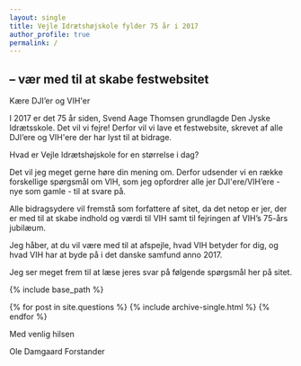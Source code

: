 ```yaml
---
layout: single
title: Vejle Idrætshøjskole fylder 75 år i 2017
author_profile: true
permalink: /
---
```


## – vær med til at skabe festwebsitet

Kære DJI’er og VIH'er

I 2017 er det 75 år siden, Svend Aage Thomsen grundlagde Den Jyske Idrætsskole. Det vil vi fejre!
Derfor vil vi lave et festwebsite, skrevet af alle DJI’ere og VIH'ere der har lyst til at bidrage.

Hvad er Vejle Idrætshøjskole for en størrelse i dag?

Det vil jeg meget gerne høre din mening om. Derfor udsender vi en række forskellige spørgsmål om VIH, som jeg opfordrer alle jer DJI'ere/VIH’ere - nye som gamle - til at svare på.

Alle bidragsydere vil fremstå som forfattere af sitet, da det netop er jer, der er med til at skabe indhold og værdi til VIH samt til fejringen af VIH’s 75-års jubilæum.

Jeg håber, at du vil være med til at afspejle, hvad VIH betyder for dig, og hvad VIH har at byde på i det danske samfund anno 2017.

Jeg ser meget frem til at læse jeres svar på følgende spørgsmål her på sitet.

{% include base_path %}

<div class="grid__wrapper">
  {% for post in site.questions %}
    {% include archive-single.html %}
  {% endfor %}
</div>

Med venlig hilsen

Ole Damgaard
Forstander


